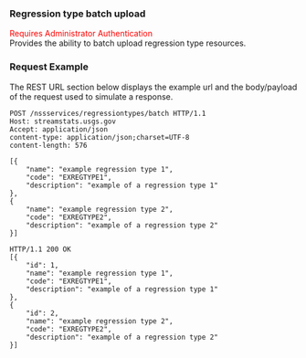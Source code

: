 ### Regression type batch upload
<span style="color:red">Requires Administrator Authentication</span>  
Provides the ability to batch upload regression type resources.

### Request Example
The REST URL section below displays the example url and the body/payload of the request used to simulate a response.

```
POST /nssservices/regressiontypes/batch HTTP/1.1
Host: streamstats.usgs.gov
Accept: application/json
content-type: application/json;charset=UTF-8
content-length: 576

[{
    "name": "example regression type 1",
    "code": "EXREGTYPE1",
    "description": "example of a regression type 1"
},
{
    "name": "example regression type 2",
    "code": "EXREGTYPE2",
    "description": "example of a regression type 2"
}]
```

```
HTTP/1.1 200 OK
[{
    "id": 1,
    "name": "example regression type 1",
    "code": "EXREGTYPE1",
    "description": "example of a regression type 1"
},
{
    "id": 2,
    "name": "example regression type 2",
    "code": "EXREGTYPE2",
    "description": "example of a regression type 2"
}]
```